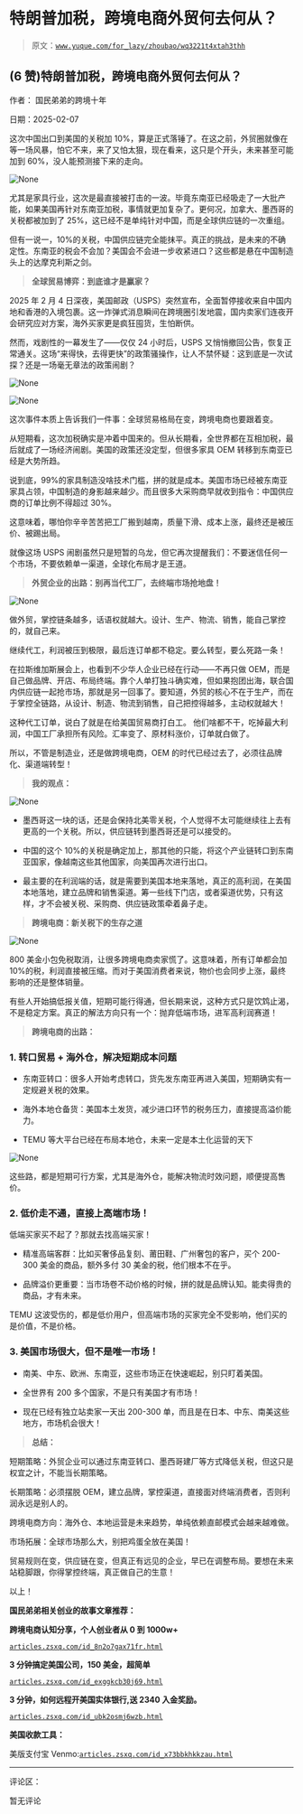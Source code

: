 # 特朗普加税，跨境电商外贸何去何从？

> 原文：[`www.yuque.com/for_lazy/zhoubao/wq3221t4xtah3thh`](https://www.yuque.com/for_lazy/zhoubao/wq3221t4xtah3thh)

## (6 赞)特朗普加税，跨境电商外贸何去何从？

作者： 国民弟弟的跨境十年

日期：2025-02-07

这次中国出口到美国的关税加 10%，算是正式落锤了。在这之前，外贸圈就像在等一场风暴，怕它不来，来了又怕太狠，现在看来，这只是个开头，未来甚至可能加到 60%，没人能预测接下来的走向。

![](img/8111d2c8f9a60378a21094f4586dbffd.png "None")

尤其是家具行业，这次是最直接被打击的一波。毕竟东南亚已经吸走了一大批产能，如果美国再针对东南亚加税，事情就更加复杂了。更何况，加拿大、墨西哥的关税都被加到了 25%，这已经不是单纯针对中国，而是全球供应链的一次重组。

但有一说一，10%的关税，中国供应链完全能抹平。真正的挑战，是未来的不确定性。东南亚的税会不会加？美国会不会进一步收紧进口？这些都是悬在中国制造头上的达摩克利斯之剑。

> **全球贸易博弈：到底谁才是赢家？**

2025 年 2 月 4 日深夜，美国邮政（USPS）突然宣布，全面暂停接收来自中国内地和香港的入境包裹。这一炸弹式消息瞬间在跨境圈引发地震，国内卖家们连夜开会研究应对方案，海外买家更是疯狂囤货，生怕断供。

然而，戏剧性的一幕发生了——仅仅 24 小时后，USPS 又悄悄撤回公告，恢复正常通关。这场“来得快，去得更快”的政策骚操作，让人不禁怀疑：这到底是一次试探？还是一场毫无章法的政策闹剧？

![](img/1fce9a27df31706d33cec1e1ab234f08.png "None")

![](img/0a029254a670faa3d76f48022abaf372.png "None")

这次事件本质上告诉我们一件事：全球贸易格局在变，跨境电商也要跟着变。

从短期看，这次加税确实是冲着中国来的。但从长期看，全世界都在互相加税，最后就成了一场经济闹剧。美国的政策还没定型，但很多家具 OEM 转移到东南亚已经是大势所趋。

说到底，99%的家具制造没啥技术门槛，拼的就是成本。美国市场已经被东南亚家具占领，中国制造的身影越来越少。而且很多大采购商早就收到指令：中国供应商的订单比例不得超过 30%。

这意味着，哪怕你辛辛苦苦把工厂搬到越南，质量下滑、成本上涨，最终还是被压价、被踢出局。

就像这场 USPS 闹剧虽然只是短暂的乌龙，但它再次提醒我们：不要迷信任何一个市场，不要依赖单一渠道，全球化布局才是王道。

> **外贸企业的出路：别再当代工厂，去终端市场抢地盘！**

![](img/6b9f7067240f0037098fd2f99a0377e3.png "None")

做外贸，掌控链条越多，话语权就越大。设计、生产、物流、销售，能自己掌控的，就自己来。

继续代工，利润被压到极限，最后连订单都不稳定。要么转型，要么死路一条！

在拉斯维加斯展会上，也看到不少华人企业已经在行动——不再只做 OEM，而是自己做品牌、开店、布局终端。靠个人单打独斗确实难，但如果抱团出海，联合国内供应链一起抢市场，那就是另一回事了。要知道，外贸的核心不在于生产，而在于掌控全链路，从设计、制造、物流到销售，自己把控得越多，主动权就越大！

这种代工订单，说白了就是在给美国贸易商打白工。 他们啥都不干，吃掉最大利润，中国工厂承担所有风险。汇率变了、原材料涨价，订单就白做了。

所以，不管是制造业，还是做跨境电商，OEM 的时代已经过去了，必须往品牌化、渠道端转型！

> **我的观点：**

![](img/83db82e99c45b6b9d91d56e32fe5740d.png "None")

*   墨西哥这一块的话，还是会保持北美零关税，个人觉得不太可能继续往上去有更高的一个关税。所以，供应链转到墨西哥还是可以接受的。

*   中国的这个 10%的关税是确定加上，那其他的只能，将这个产业链转口到东南亚国家，像越南这些其他国家，向美国再次进行出口。

*   最主要的在利润端的话，就是需要到美国本地来落地，真正的高利润，在美国本地落地，建立品牌和销售渠道。筹一些线下门店，或者渠道优势，只有这样，才不会被关税、采购商、供应链政策牵着鼻子走。

> **跨境电商：新关税下的生存之道**

![](img/1efbb06c48280b6ad8f0bdc109794f79.png "None")

800 美金小包免税取消，让很多跨境电商卖家慌了。这意味着，所有订单都会加 10%的税，利润直接被压缩。而对于美国消费者来说，物价也会同步上涨，最终影响的还是整体销量。

有些人开始搞低报关值，短期可能行得通，但长期来说，这种方式只是饮鸩止渴，不是稳定方案。真正的解法方向只有一个：抛弃低端市场，进军高利润赛道！

> **跨境电商的出路：**

### 1. 转口贸易 + 海外仓，解决短期成本问题

*   东南亚转口：很多人开始考虑转口，货先发东南亚再进入美国，短期确实有一定规避关税的效果。

*   海外本地仓备货：美国本土发货，减少进口环节的税务压力，直接提高溢价能力。

*   TEMU 等大平台已经在布局本地仓，未来一定是本土化运营的天下

![](img/364936c8cb707b2a3370826400005921.png "None")

这些路，都是短期可行方案，尤其是海外仓，能解决物流时效问题，顺便提高售价。

### 2. 低价走不通，直接上高端市场！

低端买家买不起了？那就去找高端买家！

*   精准高端客群：比如买奢侈品复刻、莆田鞋、广州奢包的客户，买个 200-300 美金的商品，额外多付 30 美金的税，他们根本不在乎。

*   品牌溢价更重要：当市场卷不动价格的时候，拼的就是品牌认知。能卖得贵的商品，才有未来。

TEMU 这波受伤的，都是低价用户，但高端市场的买家完全不受影响，他们买的是价值，不是价格。

### 3. 美国市场很大，但不是唯一市场！

*   南美、中东、欧洲、东南亚，这些市场正在快速崛起，别只盯着美国。

*   全世界有 200 多个国家，不是只有美国才有市场！

*   现在已经有独立站卖家一天出 200-300 单，而且是在日本、中东、南美这些地方，市场机会很大！

> **总结：**

短期策略：外贸企业可以通过东南亚转口、墨西哥建厂等方式降低关税，但这只是权宜之计，不能当长期策略。

长期策略：必须摆脱 OEM，建立品牌，掌控渠道，直接面对终端消费者，否则利润永远是别人的。

跨境电商方向：海外仓、本地运营是未来趋势，单纯依赖直邮模式会越来越难做。

市场拓展：全球市场那么大，别把鸡蛋全放在美国！

贸易规则在变，供应链在变，但真正有远见的企业，早已在调整布局。要想在未来站稳脚跟，你得掌控终端，真正做自己的生意！

以上！

**国民弟弟相关创业的故事文章推荐：**

**跨境电商认知分享，个人创业者从 0 到 1000w+**

[`articles.zsxq.com/id_8n2o7gax71fr.html`](https://articles.zsxq.com/id_8n2o7gax71fr.html)

**3 分钟搞定美国公司，150 美金，超简单**

[`articles.zsxq.com/id_exggkcb30j69.html`](https://articles.zsxq.com/id_exggkcb30j69.html)

**3 分钟，如何远程开美国实体银行,送 2340 入金奖励。**

[`articles.zsxq.com/id_ubk2osmj6wzb.html`](https://articles.zsxq.com/id_ubk2osmj6wzb.html)

**美国收款工具：**

美版支付宝 Venmo:[`articles.zsxq.com/id_x73bbkhkkzau.html`](https://articles.zsxq.com/id_x73bbkhkkzau.html)

* * *

评论区：

暂无评论